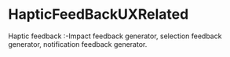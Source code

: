 # HapticFeedBackUXRelated
Haptic feedback :-Impact feedback generator, selection feedback generator, notification feedback generator.
